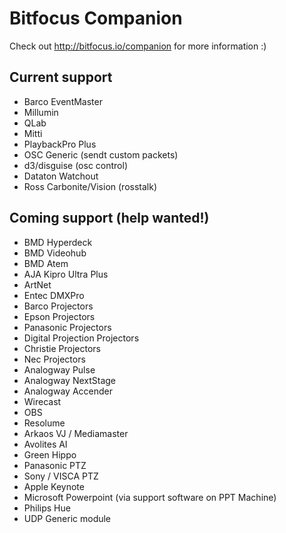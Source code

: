 # Bitfocus Companion

Check out http://bitfocus.io/companion for more information :)

## Current support
* Barco EventMaster
* Millumin
* QLab
* Mitti
* PlaybackPro Plus
* OSC Generic (sendt custom packets)
* d3/disguise (osc control)
* Dataton Watchout
* Ross Carbonite/Vision (rosstalk)

## Coming support (help wanted!)
* BMD Hyperdeck
* BMD Videohub
* BMD Atem
* AJA Kipro Ultra Plus
* ArtNet
* Entec DMXPro
* Barco Projectors
* Epson Projectors
* Panasonic Projectors
* Digital Projection Projectors
* Christie Projectors
* Nec Projectors
* Analogway Pulse
* Analogway NextStage
* Analogway Accender
* Wirecast
* OBS
* Resolume
* Arkaos VJ / Mediamaster
* Avolites AI
* Green Hippo
* Panasonic PTZ
* Sony / VISCA PTZ
* Apple Keynote
* Microsoft Powerpoint (via support software on PPT Machine)
* Philips Hue
* UDP Generic module
